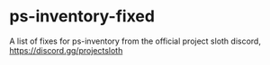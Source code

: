 # ps-inventory-fixed
A list of fixes for ps-inventory from the official project sloth discord, https://discord.gg/projectsloth
